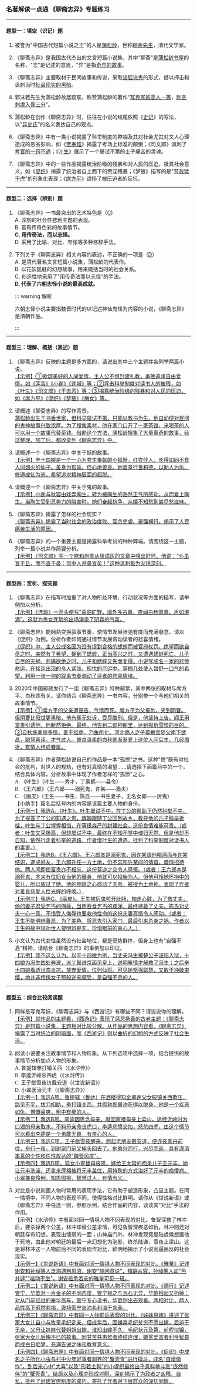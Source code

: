 ### 名著解读一点通 《聊斋志异》专题练习

---

#### 题型一：填空（识记）题

1. 被誉为"中国古代短篇小说之王"的人是<u>蒲松龄</u>，世称<u>聊斋先生</u>，清代文学家。

2. 《聊斋志异》是我国古代杰出的文言短篇小说集，其中"聊斋"是<u>蒲松龄书屋</u>的名称，"志"是记述的意思，"异"是指<u>奇异的故事</u>。

3. 《聊斋志异》主要取材于民间故事和传说，采取<u>谈狐说鬼</u>的形式，借以抨击和讽刺当时<u>社会现实的黑暗</u>。

4. 郭沫若先生为蒲松龄故居题联，称赞蒲松龄的著作“<u>写鬼写妖高人一等</u>，<u>刺贪刺虐入骨三分</u>”。

5. 蒲松龄在创作《聊斋志异》时，往往在小说的结尾依照《<u>史记</u>》的写法，以“<u>异史氏</u>”的名义表达自己的观点。

6. 《聊斋志异》中有一类小说揭露了科举制度的弊端及其对社会尤其对文人心理造成的恶劣影响，如《<u>贾奉雉</u>》揭露了考场上标准的颠倒；《司文郎》讽刺了<u>考官的一窍不通</u>；《<u>叶生</u>》展示了一个屡试不第的士子痛苦的灵魂。

7. 《聊斋志异》中的一些作品揭露统治阶级的残暴和对人民的压迫，极具社会意义，如《<u>促织</u>》揭露了统治者自上而下的荒淫残暴；《梦狼》描写的是"<u>苛政猛于虎</u>"的形象化表现；《<u>席方平</u>》颂扬了被压迫者的反抗。

---

#### 题型二：选择（辨别）题

1. 《聊斋志异》一书最突出的艺术特色是（<u>C</u>)<br>A. 深刻的社会性悲剧主题的表现。<br>B. 富有传奇色彩的故事情节。<br>**C. 用传奇法，而以志怪。**<br>D. 采用了比喻、对比、夸张等多种修辞手法。

2. 下列关于《聊斋志异》相关内容的表述，不正确的一项是（<u>D</u>）<br>A. 是清代著名文言短篇小说集，蒲松龄的代表作。<br>B. 以花妖狐魅的幻想故事，用来概括当时的社会关系。<br>C. 创造性地采用了"用传奇法而以志怪"的手法。<br>**D. 代表了六朝志怪小说的最高成就。**

   ::: warning 解析

   六朝志怪小说主要指魏晋时代的以记述神仙鬼怪为内容的小说，《聊斋志异》是清朝作品。

   :::

---

#### 题型三：理解、概括（表述）题

1. 《聊斋志异》反映的主题是多方面的，请说出其中三个主题并各列举两篇小说。<br><u>【示例】①歌颂美好的人间爱情，主人公不惧封建礼教，勇敢追求自由爱情，如《莲香》《小谢》《连城》等；②抨击科举制度对读书人的摧残，如《叶生》《司文郎》《于去恶》等：③揭露统治阶级的残暴和对人民的压迫，如《席方平》《促织》《梦狼》《梅女》等。</u>

2. 请概述《聊斋志异》的写作背景。<br><u>蒲松龄出生于书香世家，但科举屡试不第，只能以教书为生。他自幼便对民间的鬼神故事兴致浓厚。为了搜集素材，他在家门口开了一家茶馆，来喝茶的人可以用一个故事代替茶钱。借助这个方法，蒲松龄搜集了大量离奇的故事，经过整理、加工后，都收录到《聊斋志异》中。</u>
3. 请概述一个《聊斋志异》中关于妖的故事。<br><u>【示例】辛十四娘是一个一心为苍生奉献的小狐妖，红衣佳人，长得如同不食人间烟火的仙子。虽身为狐妖。但心地兽良。她着意行善积德，以助人为乐、修道成仙为志，希望追求精神层面的超脱。</u>
4. 请概述一个《聊斋志异》中关于鬼的故事。<br><u>【示例】小谢与秋容由戏弄陶生，转为被陶生的浩然正气所感动，从而爱上陶生。当陶生受到恶势力的陷害时。她们奋起抗争，从嬉不知愁到尝尽愁滋味。</u>
5. 《聊斋志异》揭露了怎样的社会现实？<br><u>《聊斋志异》揭露了当时社会的政治度败、官贪吏虐、豪强横行，揭示了人民痛苦生活的原因。</u>
6. 《聊斋志异》的一个重要主题是揭露科举考试的种种弊端。请围绕这一主题，列举一篇小说并作简要分析。<br><u>【示例】《司文郎》写一个瞎和尚能从烧成灰的文章中嗅出好坏。他说："仆虽盲于且，而不直于鼻：帘中人并鼻盲矣！"这种讽刺极为尖锐深刻。</u>

---

#### 题型四：赏析、探究题

1. 《聊斋志异》在描写时加重了对人物所处环境、行动状况等方面的描写，请举例加以分析。<br><u>【示例】《连琐》一开头便写"斋临旷野，墙外多古墓，夜闻白杨萧萧，声如涛涌"。这就为鬼女连琐的出场演染了阴森的气氛。</u>

2. 《聊斋志异》能娴熟变换叙事节奏，使情节发展张弛有度而充满悬念。请以《促织》为例，分析作者如何通过情节发展调动读者的悲喜情绪。<br><u>《促织》中，主人公成名因为没有捉到合格的蟋蟀而被官府杖罚，绝望而欲自尽之时，突然有了希望，捉到了蟋蟀，正当高兴之时，又遭遇蟋蚌死亡、儿子自尽的灾祸，悲痛欲绝之时，儿子和蟋蟀又失而复得。小说写成名一家的悲惨命运，在接连出现的令人紧张、担忧的厄运中，穿插几处使人暂舒一口气的希望，利用一张一弛的叙事节奏调动了读者的悲喜情绪。</u>
3. 2020年中国邮政发行了一组《聊斋志异》特种邮票，其中两张的取材与席方平、白秋练有关。请你结合《聊斋志异》一书内容，分别举一个与他们相关的故事情节。<br><u>【示例】①席方平的父亲遭诬告，气愤而死。席方平为父报仇，夹到阴曹。但阴曹比阳世更黑暗，他有冤无处诉，受尽酷刑。但是，他坚持上告。阎王用富贵引诱他，他断然拒绝。最终，他告到二郎神那里，达到报仇雪恨的目的。②自秋练美丽多情，善于经商，乃鱼所化。河北商人之子慕蟾宫随父南下武昌，聪慧喜读，才气过人。普良温柔的白秋练渐渐爱上这位人间后生。几经周折，有情人终成眷属。</u>
4. 《聊斋志异》作者蒲松龄说自己的作品是一本"孤愤"之书。这种"愤"既有对社会的批判，对世人的规劝，也有对真情的渴望……请选择下面篇目中的一个，结合具体内容，分析故事中体现了作者怎样的"孤愤"之心。<br><span style="font-family:'仿宋'">A. 《叶生》（叶生——秀才，丁乘鹤——县令）<br>B. 《王六郎》（王六郎——溺死鬼，许某——渔夫）<br>C. 《画皮》（王生——书生，陈氏——书生妻子，无名女郎——厉鬼）<br>【小助手】篇名后括号内的内容是该篇主要人物的身份。</span><br><u>【示例一】我选A。《叶生》。叶生屡试不中，在丁公的帮助下仍然科举不中，为了报答了丁公的知遇之恩，魂魄跟随丁公回到故乡，教导他的儿子科举折桂，叶生与丁公惺惺相惜，在等级森严的封建社会，这份良情难能可贵。（或者：叶生文采极高，但却屡试不中，最终在不知不觉中魂归天然，但是他却不自知，依然行走着科举的道路。作者借叶生的遭遇，批判了科举制度对读书人的毒害。）<br>【示例二】我选B。《王六郎》。王六郎本是溺死鬼，因许某请他喝酒而与许某结识，遂成好友，王六郎升任一方土地，仍不忘和许某间的情谊，盛情招待他。两人间即使富贵亦不相忘，这份莫逆之交令人感慨。（或者：王六郎本是溺死鬼，本来有位妇女当他的替身，他就可以投胎为人。但他可怜她怀抱中的婴儿，所以放过了她。他的恻隐之心盛动了天帝，被授为土地神。表现了作者对善良慈爱人性光辉的呼唤。）<br>【示例三】我选C。《画皮》。王生被厉鬼煎开肚肠，掏走心脏，为了救丈夫，他的妻子忍受乞丐的侮辱，当街吞食乞丐的痰涕，最终拯救了丈夫。陈氏对丈夫一心一意，不惜受人侮辱也要救他性命的这份夫妻真情令人感动。（或者：王生不能明辨善恶，为了美色，将恶鬼引入家门，最后引来杀身之祸。作者以王生的故中规劝世人要明辨是非，珍惜眼前的真心人。）</u>

5. 小文认为古代女性虽然没有社会地位，都是弱势群体，但身上也有"自强不息"精神，请结合《聊斋志异》的事例加以印证。<br><u>【示例】我不这么认为。以辛十四娘为例，当丈夫冯生被楚公子诬陷入狱，十四娘为冯生四处奔波，派丫鬟进京面见皇上，说明冤情才解救了冯生；之后辛十四娘看透世态炎凉，放弃爱情，位列仙班。可见她坚强聪慧，又敢于冲破束缨，地并非传统女子那般逆来顺受，是自强不息的人。</u>

---

#### 题型五：综合比较阅读题

1. 同样是写鬼写妖，《聊斋志异》与《西游记》有哪些不同？请说说你的理解。<br><u>【示例】就作品的主题看，《西游记》表现了惩恶扬善的古老主题；《聊斋志异》是短篇小说集，主题相对比较分散。从作品的思想内容看，《聊斋志异》揭露了当时统治的阴暗面，而《西游记》则以曲折的幻想的方式反映了社会生活。</u>

2. 阅读小说要关注故事情节和人物形象。从下列选项中选择一项，结合提供的故事情节分析加点人物的形象。<br><span style="font-family:'仿宋'">A. 鲁提辖拳打镇关西（《水浒传》）<br>B. 李逵沂岭杀四虎（《水浒传》）<br>C. 王子猷雪夜访戴安道（《世说新语》）<br>D. 小翠医治元丰（《聊斋志异》）</span><br><u>【示例一】我选A项。鲁提辖（鲁达）在酒楼得知金翠莲父女披镇关西欺压，路见不平，拔刀相助，拳打镇关西，并假称郑屠诈死得以脱身。他是一个疾恶如仇、憾慨豪爽，粗中有细的人。<br>【示例二】我选B项。李逵因思念母亲，就回家接母亲上梁山，途经沂岭时为口渴的母亲取水，不料母亲命丧虎口，李逵悲愤交加，怒杀四虎，由这个情节可以看出李逵是一个勇敢无畏，有孝心的人。<br>【示例三】我选C项。王子猷雪夜醒来，想起老朋友戴安道，便连夜乘舟前往，舟行一夜，到谢家门前又掉头回去了。他乘兴而行，兴尽而返，具有潇酒率真的个性和任性放达的"魏晋风度"。<br>【示例四】我选D项。狐女小翠替母报恩，嫁给王太常的痴呆儿子王元丰，她让元丰洗澡，还拿来厚棉被将元丰盖住，用特殊的方式治好了元丰的痴傻病。小翠兼良伶俐。知恩图报，智慧过人，有情有义。</u>

3. 对比是小说刻画人物时常用的表现手法，它有助于塑造形象，凸显主题。在同一情境中，不同人物的表现不同，使得性格对比鲜明。请你从《世说新语》或《聊斋志异》中任选一则，参照示例，结合作品的内容，谈谈其"对比"手法的作用。<br><span style="font-family:'仿宋'">【示例】《水浒传》中有面对同一情境人物不同表现的对比。鲁智深救了林冲后，要杀掉两个公差，林冲却替公差求情，可见鲁智深疾恶如仇，林冲则还对朝廷存有幻想，表现出懦弱的一面；山神庙门外，林冲发现竟是陆虞候想置他于死地，由此他对朝廷的最后一点幻想化为泡影，终杀陆谦，雪夜上梁山。这是将林冲这一人物前后不同的表现作对比，鲜明地揭示了小说官逼民反的社会现实。</span><br><u>【示例一】《世说新语》中有面对同一情境人物不同表现的对比。《雅量》记述谢安和孙绰等人泛海遇到风浪，谢安"貌闲意说"，镇静从容，孙绰等人却"色并遽""喧动不坐"。谢安临危若安的雅量可见一斑。<br>【示例二】《世说新语》中有面对同一情境人物不同表现的对比。《德行》记述管宁、华歆对一片金子的不同态度，管宁视之与瓦石无异，华歆拾起又扔掉；对从门前经过的豪华高车，管宁专心读书，华歆则出去观看。两相对比，两人品性高下昭然若揭，褒扬管宁淡泊名利溢于言表。<br>【示例三】《聊斋志异》中有同一人物前后表现的对比。《姊妹易嫁》讲述了张家大女儿自小与牧童毛纪定亲，但成年后，因嫌弃毛纪贫穷不愿出嫁，后迫于无奈，父母让妹妹代替姐姐出嫁，谁知出嫁不久，毛纪状元及第，前程似锦，张家大女儿后悔不已的故事。同甘苦共患难者终结连理，嫌贫爱富者利令智昏而成白日痴梦，充满告诫之味和教育意义。<br>【示例四】《聊斋志异》中有面对同一情境人物不同表现的对比。《促织》中成名之子所化小虫与村中少年好事者驯养的"蟹壳青"进行搏斗，成名"自增惭怍"，到后来心中"大喜"以及"形若土狗"的小促织最终出乎意料地斗败"庞然修伟"的"蟹壳青"。结局以及心理亦形成对照，深刻揭示了为政者之凶残、自私，批判了封建官僚制度的腐朽，寄托了作者对下层群众的深切同情。</u>

